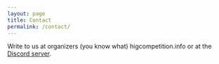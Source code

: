 ```yaml
---
layout: page
title: Contact
permalink: /contact/
---
```


Write to us at organizers (you know what) higcompetition.info or at the <a href="https://discord.gg/6Q3UurHxMh">Discord server</a>.
